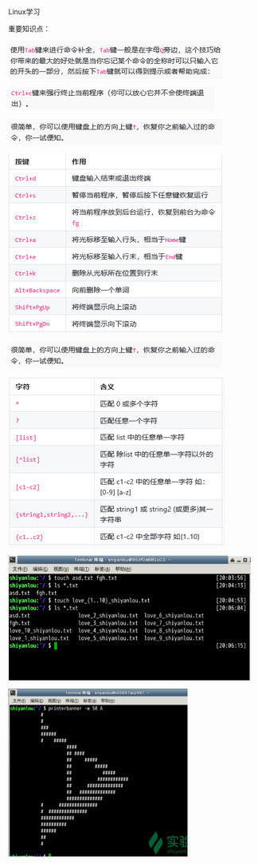 Linux学习

重要知识点：

![image](https://github.com/inspurcloudgroup/icprd1/blob/master/丛文胜/图片/522/1.png)  

![image](https://github.com/inspurcloudgroup/icprd1/blob/master/丛文胜/图片/522/2.png)  

![image](https://github.com/inspurcloudgroup/icprd1/blob/master/丛文胜/图片/522/3.png)  

![image](https://github.com/inspurcloudgroup/icprd1/blob/master/丛文胜/图片/522/4.png)  

![image](https://github.com/inspurcloudgroup/icprd1/blob/master/丛文胜/图片/522/5.png)  

![image](https://github.com/inspurcloudgroup/icprd1/blob/master/丛文胜/图片/522/6.png)  

![image](https://github.com/inspurcloudgroup/icprd1/blob/master/丛文胜/图片/522/7.png)  

![image](https://github.com/inspurcloudgroup/icprd1/blob/master/丛文胜/图片/522/8.png)
